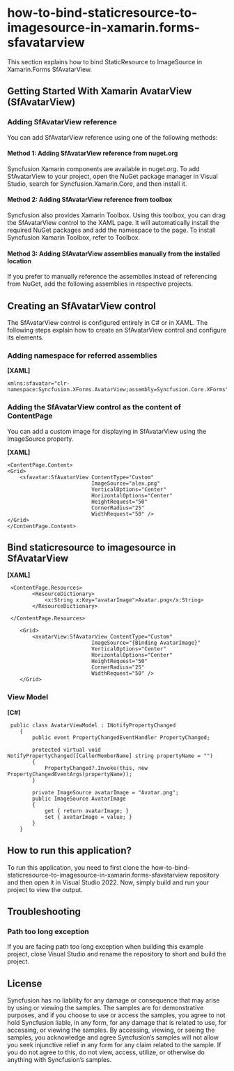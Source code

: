 # how-to-bind-staticresource-to-imagesource-in-xamarin.forms-sfavatarview
This section explains how to bind StaticResource to ImageSource in Xamarin.Forms SfAvatarView.

## Getting Started With Xamarin AvatarView (SfAvatarView)

### Adding SfAvatarView reference
You can add SfAvatarView reference using one of the following methods:

#### Method 1: Adding SfAvatarView reference from nuget.org

Syncfusion Xamarin components are available in nuget.org. To add SfAvatarView to your project, open the NuGet package manager in Visual Studio, search for Syncfusion.Xamarin.Core, and then install it.

#### Method 2: Adding SfAvatarView reference from toolbox

Syncfusion also provides Xamarin Toolbox. Using this toolbox, you can drag the SfAvatarView control to the XAML page. It will automatically install the required NuGet packages and add the namespace to the page. To install Syncfusion Xamarin Toolbox, refer to Toolbox.

#### Method 3: Adding SfAvatarView assemblies manually from the installed location

If you prefer to manually reference the assemblies instead of referencing from NuGet, add the following assemblies in respective projects.

##   Creating an SfAvatarView control
The SfAvatarView control is configured entirely in C# or in XAML. The following steps explain how to create an SfAvatarView control and configure its elements.

###  Adding namespace for referred assemblies

**[XAML]**
```
xmlns:sfavatar="clr-namespace:Syncfusion.XForms.AvatarView;assembly=Syncfusion.Core.XForms"
```

###  Adding the SfAvatarView control as the content of ContentPage
You can add a custom image for displaying in SfAvatarView using the ImageSource property.

**[XAML]**
```
<ContentPage.Content>
<Grid>
    <sfavatar:SfAvatarView ContentType="Custom"
                           ImageSource="alex.png"
                           VerticalOptions="Center"
                           HorizontalOptions="Center"   
                           HeightRequest="50"
                           CornerRadius="25"
                           WidthRequest="50" />
</Grid>
</ContentPage.Content>

```
## Bind staticresource to imagesource in SfAvatarView

**[XAML]**
```
 <ContentPage.Resources>
        <ResourceDictionary>
            <x:String x:Key="avatarImage">Avatar.png</x:String>
        </ResourceDictionary>
       
 </ContentPage.Resources>
    
    <Grid>
        <avatarView:SfAvatarView ContentType="Custom"
                           ImageSource="{Binding AvatarImage}"
                           VerticalOptions="Center"
                           HorizontalOptions="Center"   
                           HeightRequest="50"
                           CornerRadius="25"
                           WidthRequest="50" />
    </Grid>
```
### View Model
**[C#]**

```
 public class AvatarViewModel : INotifyPropertyChanged
    {
        public event PropertyChangedEventHandler PropertyChanged;

        protected virtual void NotifyPropertyChanged([CallerMemberName] string propertyName = "")
        {
            PropertyChanged?.Invoke(this, new PropertyChangedEventArgs(propertyName));
        }

        private ImageSource avatarImage = "Avatar.png";
        public ImageSource AvatarImage
        {
            get { return avatarImage; }
            set { avatarImage = value; }
        }
    }
```
## How to run this application?

To run this application, you need to first clone the how-to-bind-staticresource-to-imagesource-in-xamarin.forms-sfavatarview repository and then open it in Visual Studio 2022. Now, simply build and run your project to view the output.

## <a name="troubleshooting"></a>Troubleshooting ##
### Path too long exception
If you are facing path too long exception when building this example project, close Visual Studio and rename the repository to short and build the project.

## License

Syncfusion has no liability for any damage or consequence that may arise by using or viewing the samples. The samples are for demonstrative purposes, and if you choose to use or access the samples, you agree to not hold Syncfusion liable, in any form, for any damage that is related to use, for accessing, or viewing the samples. By accessing, viewing, or seeing the samples, you acknowledge and agree Syncfusion’s samples will not allow you seek injunctive relief in any form for any claim related to the sample. If you do not agree to this, do not view, access, utilize, or otherwise do anything with Syncfusion’s samples.



